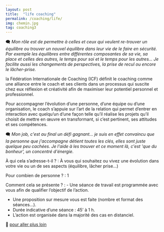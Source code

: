 ```yaml
---
layout: post
title:  "life coaching"
permalink: /coaching/life/
img: chemin.jpg
tag: coaching3
---
```

🗨 *Mon rôle est de permettre à celles et ceux qui veulent re-trouver un équilibre ou trouver un nouvel équilibre dans leur vie de le faire en sécurité.
Par exemple les équilibres entre différentes composantes de sa vie, sa place et celles des autres, le temps pour soi et le temps pour les autres...
Je facilite aussi les changements de perspectives, la prise de recul ou encore le lâcher-prise.*


la Fédération Internationale de Coaching (ICF) définit le coaching comme une alliance entre le coach et ses clients dans un processus qui suscite chez eux réflexion et créativité afin de maximiser leur potentiel personnel et professionnel.

Pour accompagner l’évolution d’une personne, d’une équipe ou d’une organisation, le coach s’appuie sur l’art de la relation qui permet d’entrer en interaction avec quelqu’un d’une façon telle qu’il réalise les projets qu’il choisit de mettre en œuvre en transformant, si c’est pertinent, ses attitudes et ses compétences.


🗨 *Mon job, c'est au final un défi gagnant... je suis en effet convaincu que la personne que j'accompagne détient toutes les clés, elles sont juste quelque peu cachées.
Je l'aide à les trouver et ce moment là, c'est 'que du bonheur', un concentré d'énergie.*


À qui cela s’adresse-t-il ?
: À vous qui souhaitez ou vivez une évolution dans votre vie ou un de ses aspects (équilibre, lâcher prise...)

Pour combien de personne ?
: 1

Comment cela se présente ?
: - Une séance de travail est programmée avec vous afin de qualifier l’objectif de l’action.
  - Une proposition sur mesure vous est faite (nombre et format des séances…).
  - Durée indicative d’une séance : 45’ à 1 h.
  - L’action est organisée dans la majorité des cas en distanciel.


👣 [pour aller plus loin](https://acade-fr.github.io/bheema/contact/)
